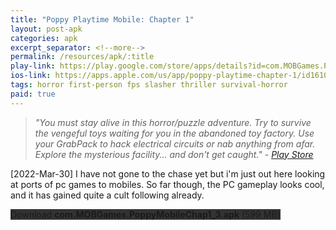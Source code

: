```yaml
---
title: "Poppy Playtime Mobile: Chapter 1"
layout: post-apk
categories: apk
excerpt_separator: <!--more-->
permalink: /resources/apk/:title
play-link: https://play.google.com/store/apps/details?id=com.MOBGames.PoppyMobileChap1
ios-link: https://apps.apple.com/us/app/poppy-playtime-chapter-1/id1610947489
tags: horror first-person fps slasher thriller survival-horror
paid: true
---
```


> _"You must stay alive in this horror/puzzle adventure. Try to survive the vengeful toys waiting for you in the abandoned toy factory. Use your GrabPack to hack electrical circuits or nab anything from afar. Explore the mysterious facility... and don't get caught." - <a href="https://play.google.com/store/apps/details?id=com.MOBGames.PoppyMobileChap1">Play Store</a>_

<span class="timestamp">[2022-Mar-30]</span> I have not gone to the chase yet but i'm just out here looking at ports of pc games to mobiles. So far though, the PC gameplay looks cool, and it has gained quite a cult following already.

<div class="text-center">
    <a class="btn btn-dark btn-block w-100" onclick='apk("com.MOBGames.PoppyMobileChap1_3.apk")' style="text-decoration: none; background-color: #333;"> Download <b>com.MOBGames.PoppyMobileChap1_3.apk</b> (599 MB)</a>
</div>

